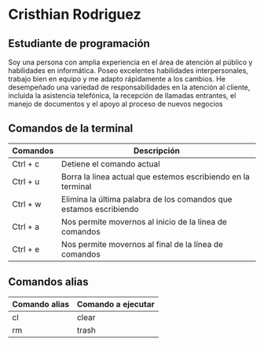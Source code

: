 # Cristhian Rodriguez

## Estudiante de programación

Soy una persona con amplia experiencia en el área de atención al público y habilidades en informática. Poseo excelentes habilidades interpersonales, trabajo bien en equipo y me adapto rápidamente a los cambios. He desempeñado una variedad de responsabilidades en la atención al cliente, incluida la asistencia telefónica, la recepción de llamadas entrantes, el manejo de documentos y el apoyo al proceso de nuevos negocios


## Comandos de la terminal

| Comandos | Descripción |
|----------|-------------|
| Ctrl + c | Detiene el comando actual |
| Ctrl + u | Borra la linea actual que estemos escribiendo en la terminal |
| Ctrl + w | Elimina la última palabra de los comandos que estamos escribiendo |
| Ctrl + a | Nos permite movernos al inicio de la línea de comandos |
| Ctrl + e | Nos permite movernos al final de la línea de comandos |

## Comandos alias

| Comando alias | Comando a ejecutar |
|---------------|--------------------|
| cl | clear |
| rm | trash |
